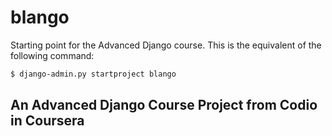 # blango

Starting point for the Advanced Django course. This is the equivalent of the following command:

```bash
$ django-admin.py startproject blango
```

## An Advanced Django Course Project from Codio in Coursera
